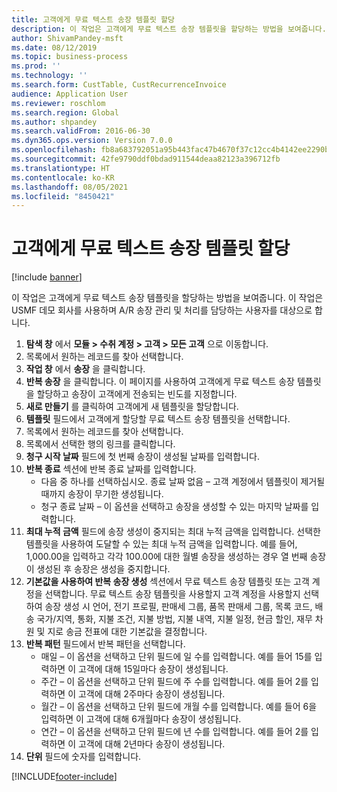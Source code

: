 ```yaml
---
title: 고객에게 무료 텍스트 송장 템플릿 할당
description: 이 작업은 고객에게 무료 텍스트 송장 템플릿을 할당하는 방법을 보여줍니다.
author: ShivamPandey-msft
ms.date: 08/12/2019
ms.topic: business-process
ms.prod: ''
ms.technology: ''
ms.search.form: CustTable, CustRecurrenceInvoice
audience: Application User
ms.reviewer: roschlom
ms.search.region: Global
ms.author: shpandey
ms.search.validFrom: 2016-06-30
ms.dyn365.ops.version: Version 7.0.0
ms.openlocfilehash: fb8a683792051a95b443fac47b4670f37c12cc4b4142ee2290b89ee1845662cf
ms.sourcegitcommit: 42fe9790ddf0bdad911544deaa82123a396712fb
ms.translationtype: HT
ms.contentlocale: ko-KR
ms.lasthandoff: 08/05/2021
ms.locfileid: "8450421"
---
```

# <a name="assign-a-free-text-invoice-template-to-a-customer"></a>고객에게 무료 텍스트 송장 템플릿 할당

[!include [banner](../../includes/banner.md)]

이 작업은 고객에게 무료 텍스트 송장 템플릿을 할당하는 방법을 보여줍니다. 이 작업은 USMF 데모 회사를 사용하며 A/R 송장 관리 및 처리를 담당하는 사용자를 대상으로 합니다.

1. **탐색 창** 에서 **모듈 > 수취 계정 > 고객 > 모든 고객** 으로 이동합니다.
2. 목록에서 원하는 레코드를 찾아 선택합니다.
3. **작업 창** 에서 **송장** 을 클릭합니다.
4. **반복 송장** 을 클릭합니다. 이 페이지를 사용하여 고객에게 무료 텍스트 송장 템플릿을 할당하고 송장이 고객에게 전송되는 빈도를 지정합니다.  
5. **새로 만들기** 를 클릭하여 고객에게 새 템플릿을 할당합니다.
6. **템플릿** 필드에서 고객에게 할당할 무료 텍스트 송장 템플릿을 선택합니다.
7. 목록에서 원하는 레코드를 찾아 선택합니다.
8. 목록에서 선택한 행의 링크를 클릭합니다.
9. **청구 시작 날짜** 필드에 첫 번째 송장이 생성될 날짜를 입력합니다.
10. **반복 종료** 섹션에 반복 종료 날짜를 입력합니다.  
    * 다음 중 하나를 선택하십시오. 종료 날짜 없음 – 고객 계정에서 템플릿이 제거될 때까지 송장이 무기한 생성됩니다.
    * 청구 종료 날짜 – 이 옵션을 선택하고 송장을 생성할 수 있는 마지막 날짜를 입력합니다.  
11. **최대 누적 금액** 필드에 송장 생성이 중지되는 최대 누적 금액을 입력합니다. 선택한 템플릿을 사용하여 도달할 수 있는 최대 누적 금액을 입력합니다. 예를 들어, 1,000.00을 입력하고 각각 100.00에 대한 월별 송장을 생성하는 경우 열 번째 송장이 생성된 후 송장은 생성을 중지합니다.  
12. **기본값을 사용하여 반복 송장 생성** 섹션에서 무료 텍스트 송장 템플릿 또는 고객 계정을 선택합니다. 무료 텍스트 송장 템플릿을 사용할지 고객 계정을 사용할지 선택하여 송장 생성 시 언어, 전기 프로필, 판매세 그룹, 품목 판매세 그룹, 목록 코드, 배송 국가/지역, 통화, 지불 조건, 지불 방법, 지불 내역, 지불 일정, 현금 할인, 재무 차원 및 지로 송금 전표에 대한 기본값을 결정합니다.  
13. **반복 패턴** 필드에서 반복 패턴을 선택합니다.
    + 매일 – 이 옵션을 선택하고 단위 필드에 일 수를 입력합니다. 예를 들어 15를 입력하면 이 고객에 대해 15일마다 송장이 생성됩니다.
    + 주간 – 이 옵션을 선택하고 단위 필드에 주 수를 입력합니다. 예를 들어 2를 입력하면 이 고객에 대해 2주마다 송장이 생성됩니다.
    + 월간 – 이 옵션을 선택하고 단위 필드에 개월 수를 입력합니다. 예를 들어 6을 입력하면 이 고객에 대해 6개월마다 송장이 생성됩니다.
    + 연간 – 이 옵션을 선택하고 단위 필드에 년 수를 입력합니다. 예를 들어 2를 입력하면 이 고객에 대해 2년마다 송장이 생성됩니다.  
14. **단위** 필드에 숫자를 입력합니다.



[!INCLUDE[footer-include](../../../includes/footer-banner.md)]